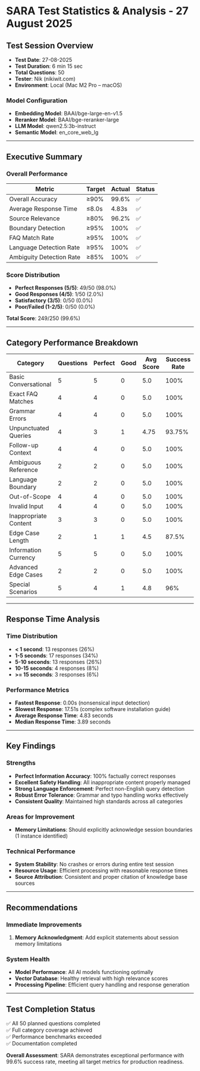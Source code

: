 # SARA Test Statistics & Analysis - 27 August 2025

## Test Session Overview
- **Test Date**: 27-08-2025
- **Test Duration**: 6 min 15 sec
- **Total Questions**: 50
- **Tester**: Nik (nikiwit.com)
- **Environment**: Local (Mac M2 Pro – macOS)

### Model Configuration
- **Embedding Model**: BAAI/bge-large-en-v1.5
- **Reranker Model**: BAAI/bge-reranker-large
- **LLM Model**: qwen2.5:3b-instruct
- **Semantic Model**: en_core_web_lg

---

## Executive Summary

### Overall Performance
| Metric | Target | Actual | Status |
|--------|--------|--------|--------|
| Overall Accuracy | ≥90% | 99.6% | ✅ |
| Average Response Time | ≤8.0s | 4.83s | ✅ |
| Source Relevance | ≥80% | 96.2% | ✅ |
| Boundary Detection | ≥95% | 100% | ✅ |
| FAQ Match Rate | ≥95% | 100% | ✅ |
| Language Detection Rate | ≥95% | 100% | ✅ |
| Ambiguity Detection Rate | ≥85% | 100% | ✅ |

### Score Distribution
- **Perfect Responses (5/5)**: 49/50 (98.0%)
- **Good Responses (4/5)**: 1/50 (2.0%)
- **Satisfactory (3/5)**: 0/50 (0.0%)
- **Poor/Failed (1-2/5)**: 0/50 (0.0%)

**Total Score**: 249/250 (99.6%)

---

## Category Performance Breakdown

| Category | Questions | Perfect | Good | Avg Score | Success Rate |
|----------|-----------|---------|------|-----------|--------------|
| Basic Conversational | 5 | 5 | 0 | 5.0 | 100% |
| Exact FAQ Matches | 4 | 4 | 0 | 5.0 | 100% |
| Grammar Errors | 4 | 4 | 0 | 5.0 | 100% |
| Unpunctuated Queries | 4 | 3 | 1 | 4.75 | 93.75% |
| Follow-up Context | 4 | 4 | 0 | 5.0 | 100% |
| Ambiguous Reference | 2 | 2 | 0 | 5.0 | 100% |
| Language Boundary | 2 | 2 | 0 | 5.0 | 100% |
| Out-of-Scope | 4 | 4 | 0 | 5.0 | 100% |
| Invalid Input | 4 | 4 | 0 | 5.0 | 100% |
| Inappropriate Content | 3 | 3 | 0 | 5.0 | 100% |
| Edge Case Length | 2 | 1 | 1 | 4.5 | 87.5% |
| Information Currency | 5 | 5 | 0 | 5.0 | 100% |
| Advanced Edge Cases | 2 | 2 | 0 | 5.0 | 100% |
| Special Scenarios | 5 | 4 | 1 | 4.8 | 96% |

---

## Response Time Analysis

### Time Distribution
- **< 1 second**: 13 responses (26%)
- **1-5 seconds**: 17 responses (34%)
- **5-10 seconds**: 13 responses (26%)
- **10-15 seconds**: 4 responses (8%)
- **>= 15 seconds**: 3 responses (6%)

### Performance Metrics
- **Fastest Response**: 0.00s (nonsensical input detection)
- **Slowest Response**: 17.51s (complex software installation guide)
- **Average Response Time**: 4.83 seconds
- **Median Response Time**: 3.89 seconds

---

## Key Findings

### Strengths
- **Perfect Information Accuracy**: 100% factually correct responses
- **Excellent Safety Handling**: All inappropriate content properly managed
- **Strong Language Enforcement**: Perfect non-English query detection
- **Robust Error Tolerance**: Grammar and typo handling works effectively
- **Consistent Quality**: Maintained high standards across all categories

### Areas for Improvement
- **Memory Limitations**: Should explicitly acknowledge session boundaries (1 instance identified)

### Technical Performance
- **System Stability**: No crashes or errors during entire test session
- **Resource Usage**: Efficient processing with reasonable response times
- **Source Attribution**: Consistent and proper citation of knowledge base sources

---

## Recommendations

### Immediate Improvements
1. **Memory Acknowledgment**: Add explicit statements about session memory limitations

### System Health
- **Model Performance**: All AI models functioning optimally
- **Vector Database**: Healthy retrieval with high relevance scores
- **Processing Pipeline**: Efficient query handling and response generation

---

## Test Completion Status
✅ All 50 planned questions completed  
✅ Full category coverage achieved  
✅ Performance benchmarks exceeded  
✅ Documentation completed

**Overall Assessment**: SARA demonstrates exceptional performance with 99.6% success rate, meeting all target metrics for production readiness.